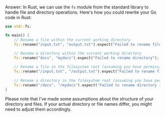 Answer:
In Rust, we can use the `fs` module from the standard library to handle file and directory operations. Here's how you could rewrite your Go code in Rust:

```rust
use std::fs;

fn main() {
    // Rename a file within the current working directory
    fs::rename("input.txt", "output.txt").expect("Failed to rename file");
    
    // Rename a directory within the current working directory
    fs::rename("docs", "mydocs").expect("Failed to rename directory");

    // Rename a file in the filesystem root (assuming you have permission)
    fs::rename("/input.txt", "/output.txt").expect("Failed to rename file in the root directory");
    
    // Rename a directory in the filesystem root (assuming you have permission)
    fs::rename("/docs", "/mydocs").expect("Failed to rename directory in the root directory");
}
```
Please note that I've made some assumptions about the structure of your directory and files. If your actual directory or file names differ, you might need to adjust them accordingly.
